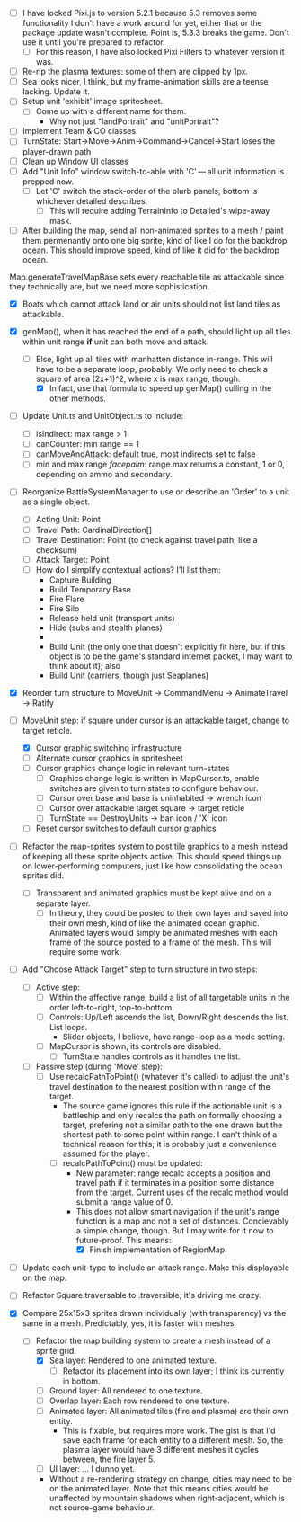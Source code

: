- [ ] I have locked Pixi.js to version 5.2.1 because 5.3 removes some functionality
I don't have a work around for yet, either that or the package update wasn't complete.
Point is, 5.3.3 breaks the game. Don't use it until you're prepared to refactor.
    - [ ] For this reason, I have also locked Pixi Filters to whatever version it was.

- [ ] Re-rip the plasma textures: some of them are clipped by 1px.
- [ ] Sea looks nicer, I think, but my frame-animation skills are a teense lacking. Update it.
- [ ] Setup unit 'exhibit' image spritesheet.
    - [ ] Come up with a different name for them.
        - Why not just "landPortrait" and "unitPortrait"?

- [ ] Implement Team & CO classes
- [ ] TurnState: Start→Move→Anim→Command→Cancel→Start loses the player-drawn path
- [ ] Clean up Window UI classes
- [ ] Add "Unit Info" window switch-to-able with 'C' — all unit information is prepped now.
    - [ ] Let 'C' switch the stack-order of the blurb panels; bottom is whichever detailed describes.
        - [ ] This will require adding TerrainInfo to Detailed's wipe-away mask.

- [ ] After building the map, send all non-animated sprites to a mesh / paint them permenantly onto one big sprite, kind of like I do for the backdrop ocean. This should improve speed, kind of like it did for the backdrop ocean.

Map.generateTravelMapBase sets every reachable tile as attackable since they technically are,
but we need more sophistication.
- [X] Boats which cannot attack land or air units should not list land tiles as attackable.
- [X] genMap(), when it has reached the end of a path, should light up all tiles within unit range **if** unit can both move and attack.
    - [ ] Else, light up all tiles with manhatten distance in-range. This will have to be a separate loop, probably. We only need to check a square of area (2x+1)^2, where x is max range, though.
        - [X] In fact, use that formula to speed up genMap() culling in the other methods.

- [ ] Update Unit.ts and UnitObject.ts to include:
    - [ ] isIndirect: max range > 1
    - [ ] canCounter: min range == 1
    - [ ] canMoveAndAttack: default true, most indirects set to false
    - [ ] min and max range *facepalm*: range.max returns a constant, 1 or 0, depending on ammo and secondary.

- [ ] Reorganize BattleSystemManager to use or describe an 'Order' to a unit as a single object.
    - [ ] Acting Unit: Point
    - [ ] Travel Path: CardinalDirection[]
    - [ ] Travel Destination: Point (to check against travel path, like a checksum)
    - [ ] Attack Target: Point
    - [ ] How do I simplify contextual actions? I'll list them:
        - Capture Building
        - Build Temporary Base
        - Fire Flare
        - Fire Silo
        - Release held unit (transport units)
        - Hide (subs and stealth planes)
        - 
        - Build Unit (the only one that doesn't explicitly fit here, but if this object is to be the game's standard internet packet, I may want to think about it); also
        - Build Unit (carriers, though just Seaplanes)

- [X] Reorder turn structure to MoveUnit → CommandMenu → AnimateTravel → Ratify
- [ ] MoveUnit step: if square under cursor is an attackable target, change to target reticle.
    - [X] Cursor graphic switching infrastructure
    - [ ] Alternate cursor graphics in spritesheet
    - [ ] Cursor graphics change logic in relevant turn-states
        - [ ] Graphics change logic is written in MapCursor.ts, enable switches are given to turn states to configure behaviour.
        - [ ] Cursor over base and base is uninhabited → wrench icon
        - [ ] Cursor over attackable target square → target reticle
        - [ ] TurnState == DestroyUnits → ban icon / 'X' icon
    - [ ] Reset cursor switches to default cursor graphics

- [ ] Refactor the map-sprites system to post tile graphics to a mesh instead of keeping all these sprite objects active. This should speed things up on lower-performing computers, just like how consolidating the ocean sprites did.
    - [ ] Transparent and animated graphics must be kept alive and on a separate layer.
        - [ ] In theory, they could be posted to their own layer and saved into their own mesh, kind of like the animated ocean graphic. Animated layers would simply be animated meshes with each frame of the source posted to a frame of the mesh.
        This will require some work.

- [ ] Add "Choose Attack Target" step to turn structure in two steps:
    - [ ] Active step:
        - [ ] Within the affective range, build a list of all targetable units in the order left-to-right, top-to-bottom.
        - [ ] Controls: Up/Left ascends the list, Down/Right descends the list. List loops.
            - Slider objects, I believe, have range-loop as a mode setting.
        - [ ] MapCursor is shown, its controls are disabled.
            - [ ] TurnState handles controls as it handles the list.
    - [ ] Passive step (during 'Move' step):
        - [ ] Use recalcPathToPoint() (whatever it's called) to adjust the unit's travel destination to the nearest position within range of the target.
            - The source game ignores this rule if the actionable unit is a battleship and only recalcs the path on formally choosing a target, prefering not a similar path to the one drawn but the shortest path to some point within range. I can't think of a technical reason for this; it is probably just a convenience assumed for the player.
            - [ ] recalcPathToPoint() must be updated:
                - New parameter: range
                recalc accepts a position and travel path if it terminates in a position some distance from the target.
                Current uses of the recalc method would submit a range value of 0.
                - This does not allow smart navigation if the unit's range function is a map and not a set of distances. Concievably a simple change, though. But I may write for it now to future-proof. This means:
                    - [X] Finish implementation of RegionMap.

- [ ] Update each unit-type to include an attack range. Make this displayable on the map.

- [ ] Refactor Square.traversable to .traversible; it's driving me crazy.
- [X] Compare 25x15x3 sprites drawn individually (with transparency) vs the same in a mesh.
    Predictably, yes, it is faster with meshes.
    - [ ] Refactor the map building system to create a mesh instead of a sprite grid.
        - [X] Sea layer: Rendered to one animated texture.
            - [ ] Refactor its placement into its own layer; I think its currently in bottom.
        - [ ] Ground layer: All rendered to one texture.
        - [ ] Overlap layer: Each row rendered to one texture.
        - [ ] Animated layer: All animated tiles (fire and plasma) are their own entity.
            - This is fixable, but requires more work.
            The gist is that I'd save each frame for each entity to a different mesh. So, the plasma layer would have 3 different meshes it cycles between, the fire layer 5.
        - [ ] UI layer: ... I dunno yet.
        - Without a re-rendering strategy on change, cities may need to be on the animated layer. Note that this means cities would be unaffected by mountain shadows when right-adjacent, which is not source-game behaviour.